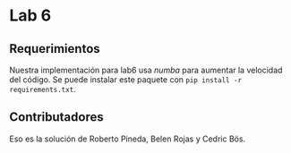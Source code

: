 # Lab 6

## Requerimientos

Nuestra implementación para lab6 usa _numba_ para aumentar la velocidad del código.
Se puede instalar este paquete con `pip install -r requirements.txt`.

## Contributadores

Eso es la solución de Roberto Pineda, Belen Rojas y Cedric Bös.
